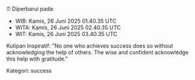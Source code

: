 ⏰ Diperbarui pada:
- WIB: Kamis, 26 Juni 2025 01.40.35 UTC
- WITA: Kamis, 26 Juni 2025 02.40.35 UTC
- WIT: Kamis, 26 Juni 2025 03.40.35 UTC

Kutipan Inspiratif:
"No one who achieves success does so without acknowledging the help of others. The wise and confident acknowledge this help with gratitude."


Kategori: success

